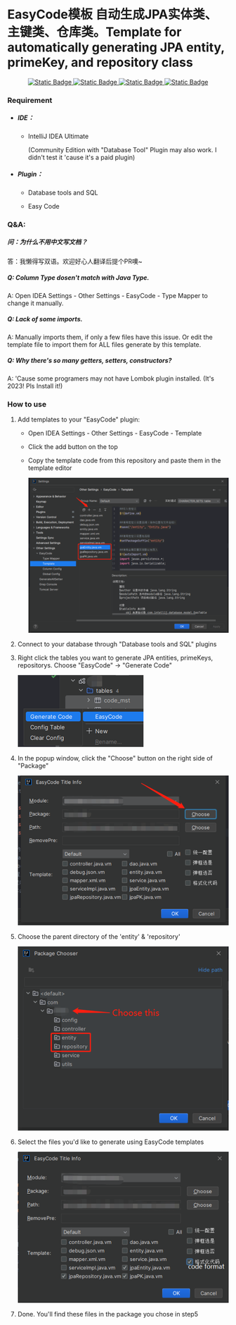 # EasyCode模板 自动生成JPA实体类、主键类、仓库类。Template for automatically generating JPA entity, primeKey, and repository class

<p align="center">
  <a href="https://github.com/bryanhjn/JpaCodeGenerator/blob/main/LICENSE">
    <img alt="Static Badge" src="https://img.shields.io/badge/license-MIT-green">
  </a>
  <a href="https://github.com/bryanhjn">
    <img alt="Static Badge" src="https://img.shields.io/badge/author-bryanhjn-blue">
  </a>
  <a href="https://www.jetbrains.com.cn/idea">
    <img alt="Static Badge" src="https://img.shields.io/badge/IDE-IntelliJ_IDEA-8A2BE2">
  </a>
  <a href="https://spring.io/projects/spring-data-jpa">
    <img alt="Static Badge" src="https://img.shields.io/badge/ORM-Spring_Data_JPA-80ea6e">
  </a>
  

</p>

### Requirement

- ##### IDE：
  
  - IntelliJ IDEA Ultimate
    
    (Community Edition with "Database Tool" Plugin may also work. I didn't test it 'cause it's a paid plugin)

- ##### Plugin：
  
  - Database tools and SQL
  
  - Easy Code

### Q&A:

##### 问：为什么不用中文写文档？

答：我懒得写双语。欢迎好心人翻译后提个PR噢~

##### Q: Column Type dosen't match with Java Type.

A: Open IDEA Settings - Other Settings - EasyCode - Type Mapper to change it manually.

##### Q: Lack of some imports.

A: Manually imports them, if only a few files have this issue. Or edit the template file to import them for ALL files generate by this template.

##### Q: Why there's so many getters, setters, constructors?

A: 'Cause some programers may not have Lombok plugin installed. (It's 2023! Pls Install it!)

### How to use

1. Add templates to your "EasyCode" plugin:
   
   - Open IDEA Settings - Other Settings - EasyCode - Template
   
   - Click the add button on the top
   
   - Copy the template code from this repository and paste them in the template editor
     
     ![](./image/2023-07-15-15-04-25-image.png)

2. Connect to your database through "Database tools and SQL" plugins

3. Right click the tables you want to generate JPA entities, primeKeys, repositorys. Choose "EasyCode" -> "Generate Code"
   
   ![](./image/2023-07-15-15-09-09-image.png)

4. In the popup window, click the "Choose" button on the right side of "Package"
   
   ![](./image/2023-07-15-14-53-32-image.png)

5. Choose the parent directory of the 'entity' & 'repository'
   
   ![](./image/2023-07-15-14-59-19-image.png)

6. Select the files you'd like to generate using EasyCode templates
   
   ![](./image/2023-07-15-15-12-16-image.png)

7. Done. You'll find these files in the package you chose in step5
